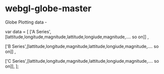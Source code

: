 # webgl-globe-master

Globe Plotting data - 

var data = [ ['A Series',[lattitude,longitude,magnitude,lattitude,longiude,magnitude,....  so on]] , 

['B Series',[lattitude,longitude,magnitude,lattitude,longiude,magnitude,....  so on]] ,

['C Series',[lattitude,longitude,magnitude,lattitude,longiude,magnitude,....  so on]],
];
